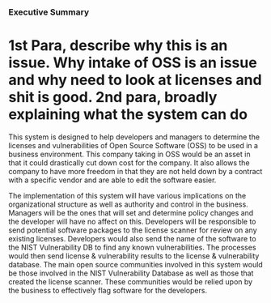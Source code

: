 ### Executive Summary  

# 1st Para, describe why this is an issue. Why intake of OSS is an issue and why need to look at licenses and shit is good. 2nd para, broadly explaining what the system can do

This system is designed to help developers and managers to determine the licenses and vulnerabilities of Open Source Software (OSS) to be used in a business environment. This company taking in OSS would be an asset in that it could drastically cut down cost for the company. It also allows the company to have more freedom in that they are not held down by a contract with a specific vendor and are able to edit the software easier.  

The implementation of this system will have various implications on the organizational structure as well as authority and control in the business. Managers will be the ones that will set and determine policy changes and the developer will have no affect on this. Developers will be responsible to send potential software packages to the license scanner for review on any existing licenses. Developers would also send the name of the software to the NIST Vulnerability DB to find any known vulnerabilities. The processes would then send license & vulnerability results to the license & vulnerability database. The main open source communities involved in this system would be those involved in the NIST Vulnerability Database as well as those that created the license scanner. These communities would be relied upon by the business to effectively flag software for the developers.
